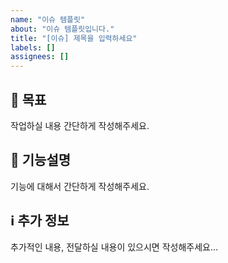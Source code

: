 ```yaml
---
name: "이슈 템플릿"
about: "이슈 템플릿입니다."
title: "[이슈] 제목을 입력하세요"
labels: []
assignees: []
---
```


## 🎯 목표

작업하실 내용 간단하게 작성해주세요.

## 🔧 기능설명

기능에 대해서 간단하게 작성해주세요.

## ℹ️ 추가 정보

추가적인 내용, 전달하실 내용이 있으시면 작성해주세요...
